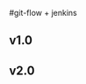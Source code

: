 <!--
 * @Description: 
 * @Version: 0.0.1
 * @Company: hNdt
 * @Author: xiaWang1024
 * @Date: 2019-12-17 10:32:39
 * @LastEditTime: 2019-12-17 10:37:11
 -->
#git-flow + jenkins

## v1.0
## v2.0